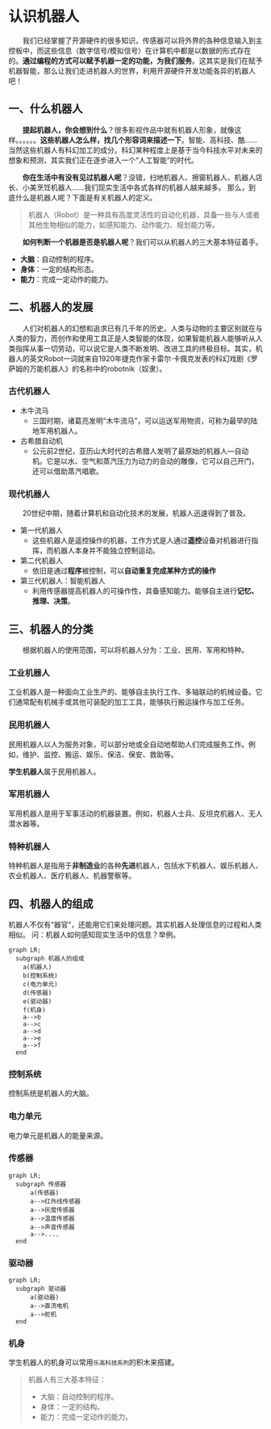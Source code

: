 # 认识机器人

&emsp;&emsp;我们已经掌握了开源硬件的很多知识，传感器可以将外界的各种信息输入到主控板中，而这些信息（数字信号/模拟信号）在计算机中都是以数据的形式存在的。**通过编程的方式可以赋予机器一定的功能，为我们服务**。这其实是我们在赋予机器智能，那么让我们走进机器人的世界，利用开源硬件开发功能各异的机器人吧！

## 一、什么机器人

&emsp;&emsp;**提起机器人，你会想到什么**？很多影视作品中就有机器人形象，就像这样。。。。。。**这些机器人怎么样，找几个形容词来描述一下**。智能、高科技、酷......当然这些机器人有科幻加工的成分。科幻某种程度上是基于当今科技水平对未来的想象和预测，其实我们正在逐步进入一个“人工智能”的时代。

&emsp;&emsp;**你在生活中有没有见过机器人呢**？没错，扫地机器人、擦窗机器人、机器人店长、小美烹饪机器人......我们现实生活中各式各样的机器人越来越多。
那么，到底什么是机器人呢？下面是有关机器人的定义。
>机器人（Robot）是一种具有高度灵活性的自动化机器，具备一些与人或者其他生物相似的能力，如感知能力、动作能力、规划能力等。

&emsp;&emsp;**如何判断一个机器是否是机器人呢**？我们可以从机器人的三大基本特征着手。

- **大脑**：自动控制的程序。
- **身体**：一定的结构形态。
- **能力**：完成一定动作的能力。

## 二、机器人的发展

&emsp;&emsp;人们对机器人的幻想和追求已有几千年的历史。人类与动物的主要区别就在与人类的智力，而创作和使用工具正是人类智能的体现，如果智能机器人能够听从人类指挥从事一切劳动，可以说它是人类不断发明、改进工具的终极目标。其实，机器人的英文Robot一词就来自1920年捷克作家卡雷尔·卡偑克发表的科幻戏剧《罗萨姆的万能机器人》的名称中的robotnik（奴隶）。

### 古代机器人

- 木牛流马
  - 三国时期，诸葛亮发明“木牛流马”，可以运送军用物资，可称为最早的陆地军用机器人。
- 古希腊自动机
  - 公元前2世纪，亚历山大时代的古希腊人发明了最原始的机器人—自动机。它是以水、空气和蒸汽压力为动力的会动的雕像，它可以自己开门，还可以借助蒸汽唱歌。
  
### 现代机器人

&emsp;&emsp;20世纪中期，随着计算机和自动化技术的发展，机器人迅速得到了普及。

- 第一代机器人
  - 这些机器人是遥控操作的机器，工作方式是人通过**遥控**设备对机器进行指挥，而机器人本身并不能独立控制运动。
- 第二代机器人
  - 依旧是通过**程序**被控制，可以**自动重复完成某种方式的操作**
- 第三代机器人：智能机器人
  - 利用传感器提高机器人的可操作性，具备感知能力。能够自主进行**记忆、推理、决策**。

## 三、机器人的分类

&emsp;&emsp;根据机器人的使用范围，可以将机器人分为：工业、民用、军用和特种。

### 工业机器人

工业机器人是一种面向工业生产的、能够自主执行工作、多轴联动的机械设备。它们通常配有机械手或其他可装配的加工工具，能够执行搬运操作与加工任务。

### 民用机器人

民用机器人以人为服务对象，可以部分地或全自动地帮助人们完成服务工作。例如，维护、监控、搬运、娱乐、保洁、保安、救助等。

**学生机器人**属于民用机器人。

### 军用机器人

军用机器人是用于军事活动的机器装置。例如，机器人士兵、反坦克机器人、无人潜水器等。

### 特种机器人

特种机器人是指用于**非制造业**的各种**先进**机器人，包括水下机器人、娱乐机器人、农业机器人、医疗机器人、机器警察等。

## 四、机器人的组成

机器人不仅有“器官”，还能用它们来处理问题。其实机器人处理信息的过程和人类相似。
问：机器人如何感知现实生活中的信息？举例。

```mermaid
graph LR;
  subgraph 机器人的组成
    a(机器人)
    b(控制系统)
    c(电力单元)
    d(传感器)
    e(驱动器)
    f(机身)
    a-->b
    a-->c
    a-->d
    a-->e
    a-->f
  end
```

### 控制系统

控制系统是机器人的大脑。

### 电力单元

电力单元是机器人的能量来源。

### 传感器

```mermaid
graph LR;
  subgraph 传感器
      a(传感器)
      a-->红外线传感器
      a-->灰度传感器
      a-->温度传感器
      a-->声音传感器
      a-->....
  end
```

### 驱动器

```mermaid
graph LR;
  subgraph 驱动器
      a(驱动器)
      a-->直流电机
      a-->舵机
  end
```

### 机身

学生机器人的机身可以常用`乐高科技系列`的积木来搭建。

> 机器人有三大基本特征：
>
> - 大脑：自动控制的程序。
> - 身体：一定的结构。
> - 能力：完成一定动作的能力。
